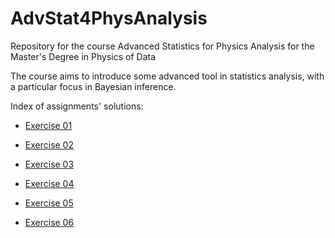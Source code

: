 # AdvStat4PhysAnalysis
Repository for the course Advanced Statistics for Physics Analysis for the Master's Degree in Physics of Data

The course aims to introduce some advanced tool in statistics analysis, with a particular focus in Bayesian inference. 



Index of assignments' solutions:

- [Exercise 01](https://htmlpreview.github.io/?https://raw.githubusercontent.com/PaoloZinesi/AdvStat4PhysAnalysis/main/Homeworks/Ex_RLAB01/PaoloZinesi_RLAB01.nb.html)

- [Exercise 02](https://htmlpreview.github.io/?https://raw.githubusercontent.com/PaoloZinesi/AdvStat4PhysAnalysis/main/Homeworks/Ex_RLAB02/PaoloZinesi_RLAB02.nb.html)

- [Exercise 03](https://htmlpreview.github.io/?https://raw.githubusercontent.com/PaoloZinesi/AdvStat4PhysAnalysis/main/Homeworks/Ex_RLAB03/PaoloZinesi_RLAB03.nb.html)

- [Exercise 04](https://htmlpreview.github.io/?https://raw.githubusercontent.com/PaoloZinesi/AdvStat4PhysAnalysis/main/Homeworks/Ex_RLAB04/PaoloZinesi_RLAB04.nb.html)

- [Exercise 05](https://htmlpreview.github.io/?https://raw.githubusercontent.com/PaoloZinesi/AdvStat4PhysAnalysis/main/Homeworks/Ex_RLAB05/PaoloZinesi_RLAB05.nb.html)

- [Exercise 06](https://htmlpreview.github.io/?https://raw.githubusercontent.com/PaoloZinesi/AdvStat4PhysAnalysis/main/Homeworks/Ex_RLAB06/PaoloZinesi_RLAB06.nb.html)

